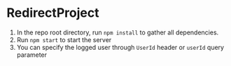 # RedirectProject

1. In the repo root directory, run `npm install` to gather all dependencies.
2. Run `npm start` to start the server
3. You can specify the logged user through `UserId` header or `userId` query parameter
